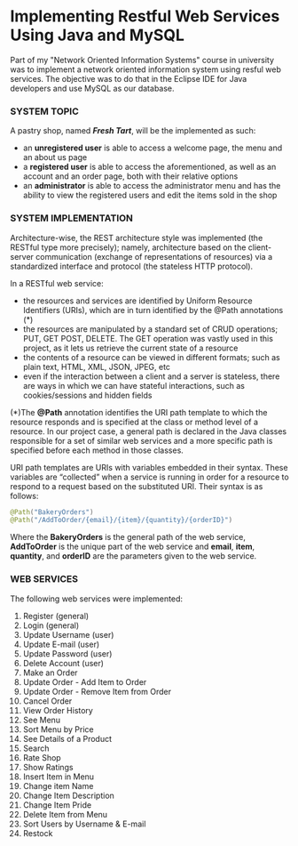 # Implementing Restful Web Services Using Java and MySQL 
Part of my "Network Oriented Information Systems" course in university was to implement a network oriented information system using resful web services. 
The objective was to do that in the Eclipse IDE for Java developers and use MySQL as our database.

### SYSTEM TOPIC
A pastry shop, named _**Fresh Tart**_, will be the implemented as such:
* an **unregistered user** is able to access a welcome page, the menu and an about us page
* a **registered user** is able to access the aforementioned, as well as an account and an order page, both with their relative options
* an **administrator** is able to access the administrator menu and has the ability to view the registered users and edit the items sold in the shop

### SYSTEM IMPLEMENTATION
Architecture-wise, the REST architecture style was implemented (the RESTful type more precisely); namely, architecture based on the client-server communication (exchange of representations of resources) via a standardized interface and protocol (the stateless HTTP protocol). 

In a RESTful web service:
* the resources and services are identified by Uniform Resource Identifiers (URIs), which are in turn identified by the @Path annotations (*)
* the resources are manipulated by a standard set of CRUD operations; PUT, GET POST, DELETE. The GET operation was vastly used in this project, as it lets us retrieve the current state of a resource
* the contents of a resource can be viewed in different formats; such as plain text, HTML, XML, JSON, JPEG, etc
* even if the interaction between a client and a server is stateless, there are ways in which we can have stateful interactions, such as cookies/sessions and hidden fields

(*)The **@Path** annotation identifies the URI path template to which the resource responds and is specified at the class or method level of a resource. In our project case, a general path is declared in the Java classes responsible for a set of similar web services and a more specific path is specified before each method in those classes.

URI path templates are URIs with variables embedded in their syntax. These variables are “collected” when a service is running in order for a resource to respond to a request based on the substituted URI. Their syntax is as follows:
```java
@Path("BakeryOrders")
@Path("/AddToOrder/{email}/{item}/{quantity}/{orderID}")
```
Where the **BakeryOrders** is the general path of the web service, **AddToOrder** is the unique part of the web service and **email**, **item**, **quantity**, and **orderID** are the parameters given to the web service.

### WEB SERVICES
The following web services were implemented:
1. Register (general)
2. Login (general)
3. Update Username (user)
4. Update E-mail (user)
5. Update Password (user)
6. Delete Account (user)
7. Make an Order
8. Update Order - Add Item to Order
9. Update Order - Remove Item from Order
10. Cancel Order
11. View Order History
12. See Menu
13. Sort Menu by Price
14. See Details of a Product
15. Search
16. Rate Shop
17. Show Ratings
18. Insert Item in Menu
19. Change item Name
20. Change Item Description
21. Change Item Pride
22. Delete Item from Menu
23. Sort Users by Username & E-mail
24. Restock
